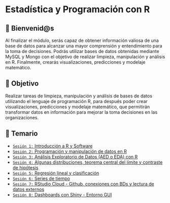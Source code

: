 # Estadística y Programación con R

## :wave: Bienvenid@s

Al finalizar el módulo, serás capaz de obtener información valiosa de una base de datos para alcanzar una mayor comprensión y entendimiento para la toma de decisiones. Podrás utilizar bases de datos obtenidas mediante MySQL y Mongo con el objetivo de realizar limpieza, manipulación y análisis en R. Finalmente, crearás visualizaciones, predicciones y modelaje matemático.

## :dart: Objetivo

Realizar tareas de limpieza, manipulación y análisis de bases de datos utilizando el lenguaje de programación R, para después poder crear visualizaciones, predicciones y modelaje matemático, que permitirán transformar datos en información para mejorar la toma decisiones en las organizaciones. 

## :bookmark_tabs: Temario 
 
 - [`Sesión 1:` Introducción a R y Software ](Sesion-01/Readme.md) 
 - [`Sesión 2:` Programación y manipulación de datos en R ](Sesion-02/Readme.md) 
 - [`Sesión 3:` Análisis Exploratorio de Datos (AED o EDA) con R](Sesion-03/Readme.md)
 - [`Sesión 4:` Algunas distribuciones, teorema central del límite y contraste de hipótesis](Sesion-04/Readme.md) 
 - [`Sesión 5:` Regresión lineal y clasificación](Sesion-05/Readme.md) 
 - [`Sesión 6:` Series de tiempo](Sesion-06/Readme.md)
 - [`Sesión 7:` RStudio Cloud - Github, conexiones con BDs y lectura de datos externos](Sesion-07/Readme.md) 
 - [`Sesión 8:` Dashboards con Shiny - Entorno GUI](Sesion-08/Readme.md)


 
